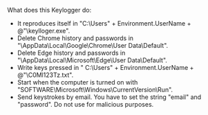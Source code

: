 What does this Keylogger do:
- It reproduces itself in "C:\Users" + Environment.UserName + @"\keylloger.exe".
- Delete Chrome history and passwords in "\AppData\Local\Google\Chrome\User Data\Default".
- Delete Edge history and passwords in "\AppData\Local\Microsoft\Edge\User Data\Default".
- Write keys pressed in " C:\Users" + Environment.UserName + @"\C0Ml123Tz.txt".
- Start when the computer is turned on with "SOFTWARE\Microsoft\Windows\CurrentVersion\Run".
- Send keystrokes by email. You have to set the string "email" and "password". Do not use for malicious purposes.
